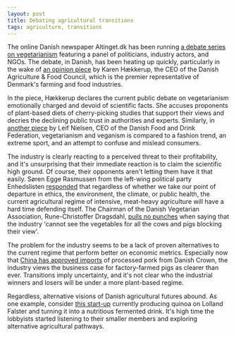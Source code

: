 ```yaml
---
layout: post
title: Debating agricultural transitions
tags: agriculture, transitions
---
```


The online Danish newspaper Altinget.dk has been running [a debate series on vegetarianism](https://www.altinget.dk/foedevarer/artikel/ny-debat-skal-vi-alle-vaere-vegetarer) featuring a panel of politicians, industry actors, and NGOs. The debate, in Danish, has been heating up quickly, particularly in the wake of [an opinion piece](https://www.altinget.dk/foedevarer/artikel/lf-vegetardebatten-er-domineret-af-foelelser) by Karen Hækkerup, the CEO of the Danish Agriculture & Food Council, which is the premier representative of Denmark's farming and food industries.

In the piece, Hækkerup declares the current public debate on vegetarianism emotionally charged and devoid of scientific facts. She accuses proponents of plant-based diets of cherry-picking studies that support their views and decries the declining public trust in authorities and experts. Similarly, in [another piece](https://www.altinget.dk/foedevarer/artikel/di-alternative-kostraad-er-ikke-en-oekologisk-boenne-vaerd) by Leif Nielsen, CEO of the Danish Food and Drink Federation, vegetarianism and veganism is compared to a fashion trend, an extreme sport, and an attempt to confuse and mislead consumers.

The industry is clearly reacting to a perceived threat to their profitability, and it's unsurprising that their immediate reaction is to claim the scientific high ground. Of course, their opponents aren't letting them have it that easily. Søren Egge Rasmussen from the left-wing political party Enhedslisten [responded](https://www.altinget.dk/foedevarer/artikel/el-falaflen-og-forbrugerne-udfordrer-frikadellen) that regardless of whether we take our point of departure in ethics, the environment, the climate, or public health, the current agricultural regime of intensive, meat-heavy agriculture will have a hard time defending itself. The Chairman of the Danish Vegetarian Association, Rune-Christoffer Dragsdahl, [pulls no punches](https://www.altinget.dk/foedevarer/artikel/vegetarforening-til-lf-og-di-i-kan-ikke-se-planterne-for-bare-grise-og-koeer) when saying that the industry 'cannot see the vegetables for all the cows and pigs blocking their view'.

The problem for the industry seems to be a lack of proven alternatives to the current regime that perform better on economic metrics. Especially now that [China has approved imports](https://www.reuters.com/article/china-pork-denmark/china-approves-imports-of-danish-crown-processed-pork-idUSL4N1PW40Q) of processed pork from Danish Crown, the industry views the business case for factory-farmed pigs as clearer than ever. Transitions imply uncertainty, and it's not clear who the industrial winners and losers will be under a more plant-based regime.

Regardless, alternative visions of Danish agricultural futures abound. As one example, consider [this start-up](http://www.helsetek.dk/) currently producing quinoa on Lolland Falster and turning it into a nutritious fermented drink. It's high time the lobbyists started listening to their smaller members and exploring alternative agricultural pathways.
